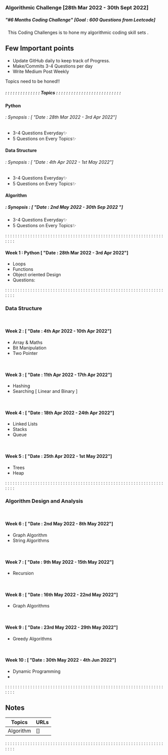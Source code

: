 ### Algorithmic Challenge         [28th Mar 2022 - 30th Sept 2022]
##### "#6 Months Coding Challenge" [Goal : 600 Questions from Leetcode]
&nbsp;
This Coding Challenges is to hone my algorithmic coding skill sets .

## Few Important points
- Update GitHub daily to keep track of Progress.  
- Make/Commits 3-4 Questions per day
- Write Medium Post Weekly

Topics need to be honed!!

##### : : : : : : : : : : : : : : Topics : : : : : : : : : : : : : : : : : : : : : : : : : : 
#### Python
###### : Synopsis : [ "Date : 28th Mar 2022 - 3rd Apr 2022"]
- 3-4 Questions Everyday✨
- 5 Questions on Every Topics✨

#### Data Structure 
###### : Synopsis : [ "Date : 4th Apr 2022 - 1st May 2022"]
- 3-4 Questions Everyday✨
- 5 Questions on Every Topics✨

#### Algorithm
##### : Synopsis : [ "Date : 2nd May 2022 - 30th Sep 2022 "]
- 3-4 Questions Everyday✨
- 5 Questions on Every Topics✨

: : : : : : : : : : : : : : : : : : : : : : : : : : : : : : : : : : : : : : : : : : : : : : : : : : : : : : : : : : : : : : : : : : :

#### Week 1 : Python [ "Date : 28th Mar 2022 - 3rd Apr 2022"]
- Loops
- Functions
- Object oriented Design
- Questions:
    
: : : : : : : : : : : : : : : : : : : : : : : : : : : : : : : : : : : : : : : : : : : : : : : : : : : : : : : : : : : : : : : : : : :
### Data Structure 
&nbsp;
#### Week 2 : [ "Date : 4th Apr 2022 - 10th Apr 2022"]
- Array & Maths
- Bit Manipulation
- Two Pointer 

&nbsp;
#### Week 3 : [ "Date : 11th Apr 2022 - 17th Apr 2022"]
- Hashing 
- Searching [ Linear and Binary ]

&nbsp;
#### Week 4 : [ "Date : 18th Apr 2022 - 24th Apr 2022"]
- Linked Lists 
- Stacks
- Queue

&nbsp;
#### Week 5 : [ "Date : 25th Apr 2022 - 1st May 2022"]
- Trees
- Heap

: : : : : : : : : : : : : : : : : : : : : : : : : : : : : : : : : : : : : : : : : : : : : : : : : : : : : : : : : : : : : : : : : : :
### Algorithm Design and Analysis
&nbsp;
#### Week 6 : [ "Date : 2nd May 2022 - 8th May 2022"]
- Graph Algorithm
- String Algorithms

&nbsp;
#### Week 7 : [ "Date : 9th May 2022 - 15th May 2022"]
- Recursion 

&nbsp;
#### Week 8 : [ "Date : 16th May 2022 - 22nd May 2022"]
- Graph Algorithms

&nbsp;
#### Week 9 : [ "Date : 23rd May 2022 - 29th May 2022"]
- Greedy Algorithms

&nbsp;
#### Week 10 : [ "Date : 30th May 2022 - 4th Jun 2022"]
- Dynamic Programming
- 
: : : : : : : : : : : : : : : : : : : : : : : : : : : : : : : : : : : : : : : : : : : : : : : : : : : : : : : : : : : : : : : : : : :

## Notes

| Topics | URLs |
| ------ | ------ |
| Algorithm | []

: : : : : : : : : : : : : : : : : : : : : : : : : : : : : : : : : : : : : : : : : : : : : : : : : : : : : : : : : : : : : : : : : : :
